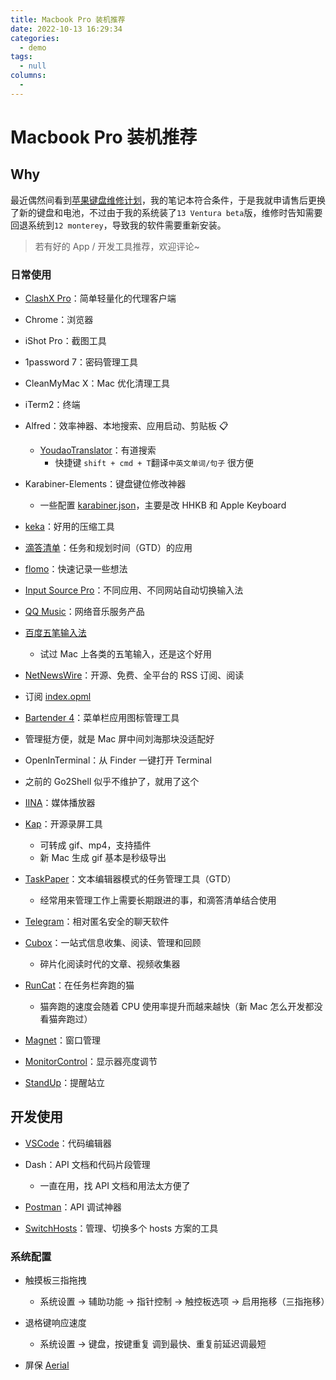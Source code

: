 ```yaml
---
title: Macbook Pro 装机推荐
date: 2022-10-13 16:29:34
categories: 
  - demo
tags: 
  - null
columns: 
  - 
---
```

# Macbook Pro 装机推荐

## Why

最近偶然间看到[苹果键盘维修计划](https://support.apple.com/zh-cn/keyboard-service-program-for-mac-notebooks)，我的笔记本符合条件，于是我就申请售后更换了新的键盘和电池，不过由于我的系统装了`13 Ventura beta`版，维修时告知需要回退系统到`12 monterey`，导致我的软件需要重新安装。

> 若有好的 App / 开发工具推荐，欢迎评论~

### 日常使用

- [ClashX Pro](https://github.com/yichengchen/clashX#install)：简单轻量化的代理客户端

- Chrome：浏览器

- iShot Pro：截图工具

- 1password 7：密码管理工具

- CleanMyMac X：Mac 优化清理工具

- iTerm2：终端

- Alfred：效率神器、本地搜索、应用启动、剪贴板 📋
  - [YoudaoTranslator](https://github.com/wensonsmith/YoudaoTranslator)：有道搜索
    - 快捷键 `shift + cmd + T`翻译`中英文单词/句子` 很方便

- Karabiner-Elements：键盘键位修改神器
  - 一些配置 [karabiner.json](https://gist.github.com/ycjcl868/3933cb65acedb5d771855dee927781d8)，主要是改 HHKB 和 Apple Keyboard

- [keka](https://www.keka.io/en/)：好用的压缩工具

- [滴答清单](https://dida365.com/)：任务和规划时间（GTD）的应用

- [flomo](https://flomoapp.com/)：快速记录一些想法

- [Input Source Pro](https://inputsource.pro/)：不同应用、不同网站自动切换输入法

- [QQ Music](https://y.qq.com/)：网络音乐服务产品

- [百度五笔输入法](https://srf.baidu.com/input/mac.html)
  - 试过 Mac 上各类的五笔输入，还是这个好用
- [NetNewsWire](https://netnewswire.com/)：开源、免费、全平台的 RSS 订阅、阅读

- 订阅 [index.opml](https://github.com/ycjcl868/feeds/blob/master/index.opml)

- [Bartender 4](https://www.macbartender.com/Bartender4/)：菜单栏应用图标管理工具

- 管理挺方便，就是 Mac 屏中间刘海那块没适配好

- OpenInTerminal：从 Finder 一键打开 Terminal

- 之前的 Go2Shell 似乎不维护了，就用了这个

- [IINA](https://iina.io/)：媒体播放器

- [Kap](https://getkap.co/)：开源录屏工具
  - 可转成 gif、mp4，支持插件
  - 新 Mac 生成 gif 基本是秒级导出

- [TaskPaper](https://www.taskpaper.com/)：文本编辑器模式的任务管理工具（GTD）
  - 经常用来管理工作上需要长期跟进的事，和滴答清单结合使用

- [Telegram](https://telegram.org/)：相对匿名安全的聊天软件

- [Cubox](https://cubox.pro/)：一站式信息收集、阅读、管理和回顾
  - 碎片化阅读时代的文章、视频收集器

- [RunCat](https://kyome.io/runcat/index.html?lang=en)：在任务栏奔跑的猫
  - 猫奔跑的速度会随着 CPU 使用率提升而越来越快（新 Mac 怎么开发都没看猫奔跑过）

- [Magnet](https://magnet.crowdcafe.com/)：窗口管理
- [MonitorControl](https://github.com/MonitorControl/MonitorControl)：显示器亮度调节
- [StandUp](https://apps.apple.com/jp/app/standup/id1439378680?l=en&mt=12)：提醒站立

## 开发使用

- [VSCode](https://code.visualstudio.com/)：代码编辑器
- Dash：API 文档和代码片段管理
  - 一直在用，找 API 文档和用法太方便了

- [Postman](https://www.postman.com/)：API 调试神器

- [SwitchHosts](https://github.com/oldj/SwitchHosts)：管理、切换多个 hosts 方案的工具

### 系统配置

- 触摸板三指拖拽
  - 系统设置 → 辅助功能 → 指针控制 → 触控板选项 → 启用拖移（三指拖移）

- 退格键响应速度
  - 系统设置 → 键盘，按键重复 调到最快、重复前延迟调最短

- 屏保 [Aerial](https://aerialscreensaver.github.io/)

